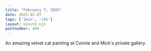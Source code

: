 ```yaml
---
title: "February 7, 2025"
date: 2025-02-07
tags: ['1min', 'c4t']
layout: minute.njk
postnumber: 404
---
```

An amazing velvet cat painting at Connie and Mick's private gallery.